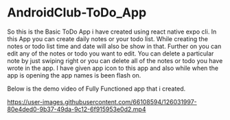 # AndroidClub-ToDo_App

So this is the Basic ToDo App i have created using react native expo cli. In this App 
you can create daily notes or your todo list. While creating the notes or todo list time and date will also be show in that. 
Further on you can edit any of the notes or todo you want to edit. You can delete a particular note by just swiping right or you can delete
all of the notes or todo you have wrote in the app.
I have given app icon to this app and also while when the app is opening the app names is been flash on.


Below is the demo video of Fully Functioned app that i created.

https://user-images.githubusercontent.com/66108594/126031997-80e4ded0-9b37-49da-9c12-6f915953e0d2.mp4
